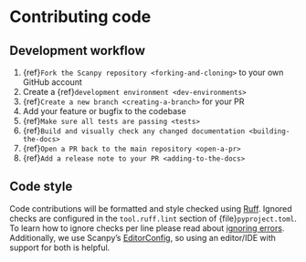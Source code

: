 # Contributing code

## Development workflow

1. {ref}`Fork the Scanpy repository <forking-and-cloning>` to your own GitHub account
2. Create a {ref}`development environment <dev-environments>`
3. {ref}`Create a new branch <creating-a-branch>` for your PR
4. Add your feature or bugfix to the codebase
5. {ref}`Make sure all tests are passing <tests>`
6. {ref}`Build and visually check any changed documentation <building-the-docs>`
7. {ref}`Open a PR back to the main repository <open-a-pr>`
8. {ref}`Add a release note to your PR <adding-to-the-docs>`

## Code style

Code contributions will be formatted and style checked using [Ruff][].
Ignored checks are configured in the `tool.ruff.lint` section of {file}`pyproject.toml`.
To learn how to ignore checks per line please read about [ignoring errors][].
Additionally, we use Scanpy’s [EditorConfig][],
so using an editor/IDE with support for both is helpful.

[Ruff]: https://docs.astral.sh/ruff/
[ignoring errors]: https://docs.astral.sh/ruff/tutorial/#ignoring-errors
[EditorConfig]: https://github.com/scverse/scanpy/blob/main/.editorconfig
